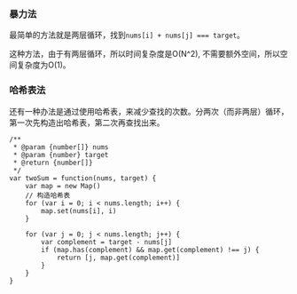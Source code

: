 ### 暴力法
最简单的方法就是两层循环，找到`nums[i] + nums[j] === target`。

这种方法，由于有两层循环，所以时间复杂度是O(N^2), 不需要额外空间，所以空间复杂度为O(1)。

### 哈希表法

还有一种办法是通过使用哈希表，来减少查找的次数。分两次（而非两层）循环，第一次先构造出哈希表，第二次再查找出来。

```JS
/**
 * @param {number[]} nums
 * @param {number} target
 * @return {number[]}
 */
var twoSum = function(nums, target) {
    var map = new Map()
    // 构造哈希表
    for (var i = 0; i < nums.length; i++) {
        map.set(nums[i], i)
    }
    
    for (var j = 0; j < nums.length; j++) {
        var complement = target - nums[j]
        if (map.has(complement) && map.get(complement) !== j) {
            return [j, map.get(complement)]
        }
    }
}
```